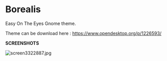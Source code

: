 # Borealis
Easy On The Eyes Gnome theme.

Theme can be download here : https://www.opendesktop.org/p/1226593/


<b>SCREENSHOTS</b>

<img src="https://cdn.scrot.moe/images/2018/10/16/screen3322887.jpg" alt="screen3322887.jpg" border="0" />
